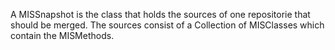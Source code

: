A MISSnapshot is the class that holds the sources of one repositorie that should be merged. The sources consist of a Collection of MISClasses which contain the MISMethods.